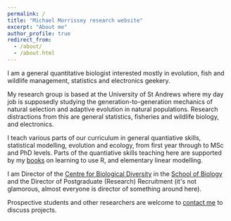 ```yaml
---
permalink: /
title: "Michael Morrissey research website"
excerpt: "About me"
author_profile: true
redirect_from: 
  - /about/
  - /about.html
---
```


I am a general quantitative biologist interested mostly in evolution, fish and wildlife management, statistics and electronics geekery.

My research group is based at the University of St Andrews where my day job is supposedly studying the generation-to-generation mechanics of natural selection and adaptive evolution in natural populations.  Research distractions from this are general statistics, fisheries and wildlife biology, and electronics.  

I teach various parts of our curriculum in general quantiative skills, statistical modelling, evolution and ecology, from first year through to MSc and PhD levels.  Parts of the quantiative skills teaching here are supported by my [books](/teaching) on learning to use R, and elementary linear modelling.

I am Director of the [Centre for Biological Diversity](https://biology.st-andrews.ac.uk/biodiversity/) in the [School of Biology](https://www.st-andrews.ac.uk/biology/) and the Director of Postgraduate (Research) Recruitment (it's not glamorous, almost everyone is director of something around here).

Prospective students and other researchers are welcome to [contact me](https://mbmorrissey.github.io/contact/) to discuss projects.
